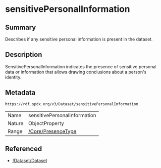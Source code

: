 <!-- Automatically generated by spec-parser v2.0.0 on 2024-01-26T22:18:46.241893+00:00 -->
<!-- SPDX-License-Identifier: Community-Spec-1.0 -->

# sensitivePersonalInformation

## Summary

Describes if any sensitive personal information is present in the dataset.


## Description

SensitivePersonalInformation indicates the presence of sensitive personal data
or information that allows drawing conclusions about a person's identity.


## Metadata

`https://rdf.spdx.org/v3/Dataset/sensitivePersonalInformation`


| | |
|---|---|
| Name | sensitivePersonalInformation |
| Nature | ObjectProperty |
| Range | [/Core/PresenceType](../../Core/Classes/PresenceType.md) |




## Referenced

- [/Dataset/Dataset](../../Dataset/Classes/Dataset.md)

